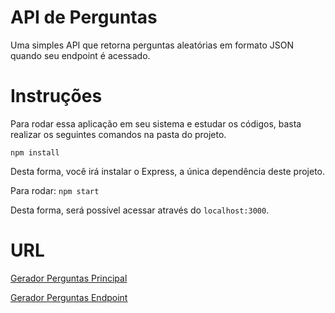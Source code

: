 # API de Perguntas

Uma simples API que retorna perguntas aleatórias em formato JSON quando seu endpoint é acessado.

# Instruções

Para rodar essa aplicação em seu sistema e estudar os códigos, basta realizar os seguintes comandos na pasta do projeto.

`npm install` 

Desta forma, você irá instalar o Express, a única dependência deste projeto.

Para rodar:
`npm start`

Desta forma, será possível acessar através do `localhost:3000`.

# URL
[Gerador Perguntas Principal](https://geradorperguntas.herokuapp.com/)

[Gerador Perguntas Endpoint](https://geradorperguntas.herokuapp.com/api)
